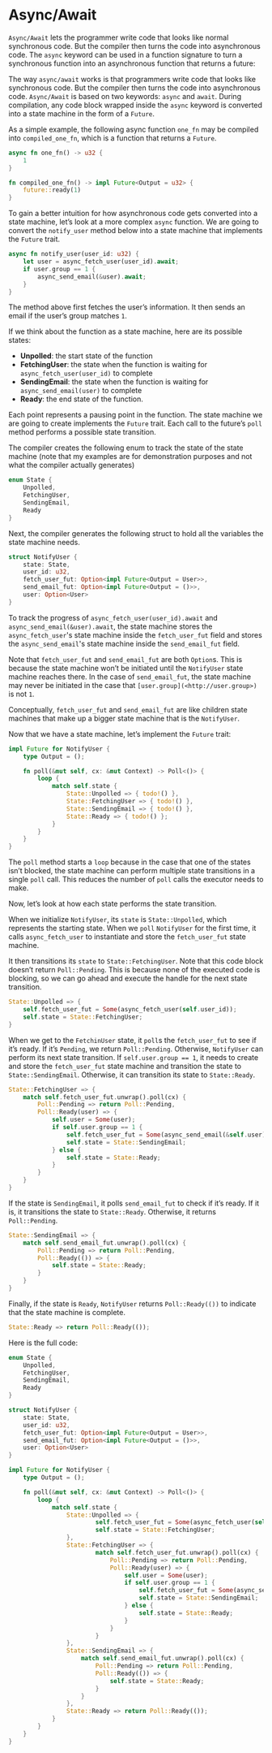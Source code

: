 # Async/Await

`Async/Await` lets the programmer write code that looks like normal synchronous code. But the compiler then turns the code into asynchronous code. The `async` keyword can be used in a function signature to turn a synchronous function into an asynchronous function that returns a future:

The way `async/await` works is that programmers write code that looks like synchronous code. But the compiler then turns the code into asynchronous code. `Async/Await` is based on two keywords: `async` and `await`. During compilation, any code block wrapped inside the `async` keyword is converted into a state machine in the form of a `Future`.

As a simple example, the following async function `one_fn` may be compiled into `compiled_one_fn`, which is a function that returns a `Future`.

```rust
async fn one_fn() -> u32 {
    1
}

fn compiled_one_fn() -> impl Future<Output = u32> {
    future::ready(1)
}
```

To gain a better intuition for how asynchronous code gets converted into a state machine, let’s look at a more complex `async` function. We are going to convert the `notify_user` method below into a state machine that implements the `Future` trait.

```rust
async fn notify_user(user_id: u32) {
	let user = async_fetch_user(user_id).await;
	if user.group == 1 {
		async_send_email(&user).await;
	}
}
```

The method above first fetches the user’s information. It then sends an email if the user’s group matches `1`.

If we think about the function as a state machine, here are its possible states:

- **Unpolled**: the start state of the function
- **FetchingUser**: the state when the function is waiting for `async_fetch_user(user_id)` to complete
- **SendingEmail**: the state when the function is waiting for `async_send_email(user)` to complete
- **Ready**: the end state of the function.

Each point represents a pausing point in the function. The state machine we are going to create implements the `Future` trait. Each call to the future’s `poll` method performs a possible state transition.

The compiler creates the following enum to track the state of the state machine (note that my examples are for demonstration purposes and not what the compiler actually generates)

```rust
enum State {
	Unpolled,
	FetchingUser,
	SendingEmail,
	Ready
}
```

Next, the compiler generates the following struct to hold all the variables the state machine needs.

```rust
struct NotifyUser {
	state: State,
	user_id: u32,
	fetch_user_fut: Option<impl Future<Output = User>>,
	send_email_fut: Option<impl Future<Output = ()>>,
	user: Option<User>
}
```

To track the progress of `async_fetch_user(user_id).await` and `async_send_email(&user).await`, the state machine stores the `async_fetch_user`'s state machine inside the `fetch_user_fut` field and stores the `async_send_email`'s state machine inside the `send_email_fut` field.

Note that `fetch_user_fut` and `send_email_fut` are both `Option`s. This is because the state machine won’t be initiated until the `NotifyUser` state machine reaches there. In the case of `send_email_fut`, the state machine may never be initiated in the case that `[user.group](<http://user.group>)` is not `1`.

Conceptually, `fetch_user_fut` and `send_email_fut` are like children state machines that make up a bigger state machine that is the `NotifyUser`.

Now that we have a state machine, let’s implement the `Future` trait:

```rust
impl Future for NotifyUser {
	type Output = ();

	fn poll(&mut self, cx: &mut Context) -> Poll<()> {
		loop {
			match self.state {
				State::Unpolled => { todo!() },
				State::FetchingUser => { todo!() },
				State::SendingEmail => { todo!() },
				State::Ready => { todo!() };
			}
		}
	}
}
```

The `poll` method starts a `loop` because in the case that one of the states isn’t blocked, the state machine can perform multiple state transitions in a single `poll` call. This reduces the number of `poll` calls the executor needs to make.

Now, let’s look at how each state performs the state transition.

When we initialize `NotifyUser`, its `state` is `State::Unpolled`, which represents the starting state. When we `poll` `NotifyUser` for the first time, it calls `async_fetch_user` to instantiate and store the `fetch_user_fut` state machine.

It then transitions its `state` to `State::FetchingUser`. Note that this code block doesn’t return `Poll::Pending`. This is because none of the executed code is blocking, so we can go ahead and execute the handle for the next state transition.

```rust
State::Unpolled => {
	self.fetch_user_fut = Some(async_fetch_user(self.user_id));
	self.state = State::FetchingUser;
}
```

When we get to the `FetchinUser` state, it `poll`s the `fetch_user_fut` to see if it’s ready. If it’s `Pending`, we return `Poll::Pending`. Otherwise, `NotifyUser` can perform its next state transition. If `self.user.group == 1`, it needs to create and store the `fetch_user_fut` state machine and transition the state to `State::SendingEmail`. Otherwise, it can transition its state to `State::Ready`.

```rust
State::FetchingUser => {
	match self.fetch_user_fut.unwrap().poll(cx) {
		Poll::Pending => return Poll::Pending,
		Poll::Ready(user) => {
			self.user = Some(user);
			if self.user.group == 1 {
				self.fetch_user_fut = Some(async_send_email(&self.user));
				self.state = State::SendingEmail;
			} else {
				self.state = State::Ready;
			}
		}
	}
}
```

If the state is `SendingEmail`, it polls `send_email_fut` to check if it’s ready. If it is, it transitions the state to `State::Ready`. Otherwise, it returns `Poll::Pending`.

```rust
State::SendingEmail => {
	match self.send_email_fut.unwrap().poll(cx) {
		Poll::Pending => return Poll::Pending,
		Poll::Ready(()) => {
			self.state = State::Ready;
		}
	}
}
```

Finally, if the state is `Ready`, `NotifyUser` returns `Poll::Ready(())` to indicate that the state machine is complete.

```rust
State::Ready => return Poll::Ready(());
```

Here is the full code:

```rust
enum State {
	Unpolled,
	FetchingUser,
	SendingEmail,
	Ready
}

struct NotifyUser {
	state: State,
	user_id: u32,
	fetch_user_fut: Option<impl Future<Output = User>>,
	send_email_fut: Option<impl Future<Output = ()>>,
	user: Option<User>
}

impl Future for NotifyUser {
	type Output = ();

	fn poll(&mut self, cx: &mut Context) -> Poll<()> {
		loop {
			match self.state {
				State::Unpolled => {
						self.fetch_user_fut = Some(async_fetch_user(self.user_id));
						self.state = State::FetchingUser;
				},
				State::FetchingUser => {
						match self.fetch_user_fut.unwrap().poll(cx) {
							Poll::Pending => return Poll::Pending,
							Poll::Ready(user) => {
								self.user = Some(user);
								if self.user.group == 1 {
									self.fetch_user_fut = Some(async_send_email(&self.user));
									self.state = State::SendingEmail;
								} else {
									self.state = State::Ready;
								}
							}
						}
				},
				State::SendingEmail => {
					match self.send_email_fut.unwrap().poll(cx) {
						Poll::Pending => return Poll::Pending,
						Poll::Ready(()) => {
							self.state = State::Ready;
						}
					}
				},
				State::Ready => return Poll::Ready(());
			}
		}
	}
}
```
